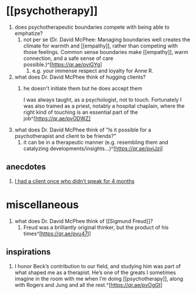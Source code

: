 # [[psychotherapy]]
1. does psychotherapeutic boundaries compete with being able to emphatize?
	1. not per se (Dr. David McPhee: Managing boundaries well creates the climate for warmth and [[empathy]], rather than competing with those feelings. Common sense boundaries make [[empathy]], warm connection, and a safe sense of care possible.)^[https://qr.ae/pviGYg]
		1. e.g. your immense respect and loyalty for Anne R.
2. what does Dr. David McPhee think of hugging clients?
	1. he doesn't initiate them but he does accept them
	   
	   I was always taught, as a psychologist, not to touch. Fortunately I was also trained as a priest, notably a hospital chaplain, where the right kind of touching is an essential part of the job^[https://qr.ae/pvODWZ]
3. what does Dr. David McPhee think of "Is it possible for a psychotherapist and client to be friends?"
	1. it can be in a therapeutic manner (e.g. resembling them and catalyzing developments/insights...)^[https://qr.ae/pviJzj]

## anecdotes
1. [I had a client once who didn’t speak for 4 months](https://qr.ae/pvS4j3)

# miscellaneous
1. what does Dr. David McPhee think of [[Sigmund Freud]]?
	1. Freud was a brilliantly original thinker, but the product of his times^[https://qr.ae/pvu47I]

## inspirations
1. I honor Beck’s contribution to our field, and studying him was part of what shaped me as a therapist. He’s one of the greats I sometimes imagine in the room with me when I’m doing [[psychotherapy]], along with Rogers and Jung and all the rest.^[https://qr.ae/pvOgGt]